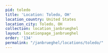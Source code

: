 ```yaml
---
pid: toledo
title: 'Location: Toledo, OH'
location_country: United States
location_city: Toledo, OH
collection: location_janbrueghel
layout: locationpage_janbrueghel
order: '134'
permalink: "/janbrueghel/locations/toledo/"
---
```


